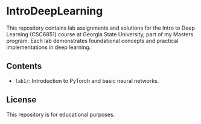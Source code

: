 # IntroDeepLearning

This repository contains lab assignments and solutions for the Intro to Deep Learning (CSC6851) course at Georgia State University, part of my Masters program. Each lab demonstrates foundational concepts and practical implementations in deep learning.

## Contents

- `lab1/`: Introduction to PyTorch and basic neural networks.

## License

This repository is for educational purposes.